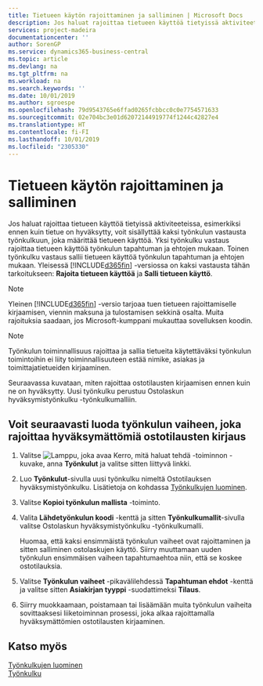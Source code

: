 ```yaml
---
title: Tietueen käytön rajoittaminen ja salliminen | Microsoft Docs
description: Jos haluat rajoittaa tietueen käyttöä tietyissä aktiviteeteissa, esimerkiksi ennen kuin tietue on hyväksytty, voit sisällyttää kaksi työnkulun vastausta työnkulkuun, joka määrittää tietueen käyttöä.
services: project-madeira
documentationcenter: ''
author: SorenGP
ms.service: dynamics365-business-central
ms.topic: article
ms.devlang: na
ms.tgt_pltfrm: na
ms.workload: na
ms.search.keywords: ''
ms.date: 10/01/2019
ms.author: sgroespe
ms.openlocfilehash: 79d9543765e6ffad0265fcbbcc0c0e7754571633
ms.sourcegitcommit: 02e704bc3e01d62072144919774f1244c42827e4
ms.translationtype: HT
ms.contentlocale: fi-FI
ms.lasthandoff: 10/01/2019
ms.locfileid: "2305330"
---
```

# <a name="restrict-and-allow-usage-of-a-record"></a>Tietueen käytön rajoittaminen ja salliminen
Jos haluat rajoittaa tietueen käyttöä tietyissä aktiviteeteissa, esimerkiksi ennen kuin tietue on hyväksytty, voit sisällyttää kaksi työnkulun vastausta työnkulkuun, joka määrittää tietueen käyttöä. Yksi työnkulku vastaus rajoittaa tietueen käyttöä työnkulun tapahtuman ja ehtojen mukaan. Toinen työnkulku vastaus sallii tietueen käyttöä työnkulun tapahtuman ja ehtojen mukaan. Yleisessä [!INCLUDE[d365fin](includes/d365fin_md.md)] -versiossa on kaksi vastausta tähän tarkoitukseen: **Rajoita tietueen käyttöä** ja **Salli tietueen käyttö**.

> [!NOTE]  
>  Yleinen [!INCLUDE[d365fin](includes/d365fin_md.md)] -versio tarjoaa tuen tietueen rajoittamiselle kirjaamisen, viennin maksuna ja tulostamisen sekkinä osalta. Muita rajoituksia saadaan, jos Microsoft-kumppani mukauttaa sovelluksen koodin.  

> [!NOTE]  
>  Työnkulun toiminnallisuus rajoittaa ja sallia tietueita käytettäväksi työnkulun toimintoihin ei liity toiminnallisuuteen estää nimike, asiakas ja toimittajatietueiden kirjaaminen.

Seuraavassa kuvataan, miten rajoittaa ostotilausten kirjaamisen ennen kuin ne on hyväksytty. Uusi työnkulku perustuu Ostolaskun hyväksymistyönkulku -työnkulkumalliin.  

## <a name="to-create-a-workflow-step-that-restricts-posting-of-unapproved-purchase-orders"></a>Voit seuraavasti luoda työnkulun vaiheen, joka rajoittaa hyväksymättömiä ostotilausten kirjaus  
1. Valitse ![Lamppu, joka avaa Kerro, mitä haluat tehdä -toiminnon](media/ui-search/search_small.png "Kerro, mitä haluat tehdä") -kuvake, anna **Työnkulut** ja valitse sitten liittyvä linkki.  
2. Luo **Työnkulut**-sivulla uusi työnkulku nimeltä Ostotilauksen hyväksymistyönkulku. Lisätietoja on kohdassa [Työnkulkujen luominen](across-how-to-create-workflows.md).  
3. Valitse **Kopioi työnkulun mallista** -toiminto.  
4. Valita **Lähdetyönkulun koodi** -kenttä ja sitten **Työnkulkumallit**-sivulla valitse Ostolaskun hyväksymistyönkulku -työnkulkumalli.  

     Huomaa, että kaksi ensimmäistä työnkulun vaiheet ovat rajoittaminen ja sitten salliminen ostolaskujen käyttö. Siirry muuttamaan uuden työnkulun ensimmäisen vaiheen tapahtumaehtoa niin, että se koskee ostotilauksia.  
5. Valitse **Työnkulun vaiheet** -pikavälilehdessä **Tapahtuman ehdot** -kenttä ja valitse sitten **Asiakirjan tyyppi** -suodattimeksi **Tilaus**.  
6. Siirry muokkaamaan, poistamaan tai lisäämään muita työnkulun vaiheita sovittaaksesi liiketoiminnan prosessi, joka alkaa rajoittamalla hyväksymättömien ostotilausten kirjaaminen.  

## <a name="see-also"></a>Katso myös  
[Työnkulkujen luominen](across-how-to-create-workflows.md)   
[Työnkulku](across-workflow.md)   

